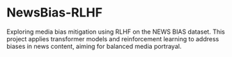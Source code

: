 # NewsBias-RLHF
Exploring media bias mitigation using RLHF on the NEWS BIAS dataset. This project applies transformer models and reinforcement learning to address biases in news content, aiming for balanced media portrayal.
